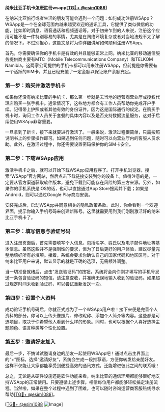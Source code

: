 **纳米比亚手机卡怎麽註冊wsapp[[TG💪+ @esim1088](https://t.me/s/esim1088)]**

在纳米比亚旅行或者生活的朋友可能会遇到一个问题：如何成功注册WSApp？WSApp是一个在全球范围内越来越受欢迎的通讯工具，它提供了类似微信的功能，比如即时消息、语音通话和视频通话等。对于初来乍到的人来说，注册这个应用可能不是一件特别容易的事情，尤其是在网络环境复杂或者对当地法规不太了解的情况下。不过别担心，这篇文章将为你详细讲解如何顺利注册WSApp。

首先，你需要确保你的手机卡是有效的并且能够正常上网。纳米比亚的移动通信服务提供商主要有MTC（Mobile Telecommunications Company）和TELKOM Namibia。这两家公司提供的手机卡都可以用来注册WSApp，但前提是你需要有一个活跃的SIM卡，并且已经充值了一定金额以保证账户余额充足。

### 第一步：购买并激活手机卡

如果你还没有纳米比亚的手机卡，那么第一步就是去当地的运营商营业厅或授权代理店购买一张手机卡。通常情况下，这些地方都会有工作人员帮助你完成开户手续。记得带上护照或者其他有效的身份证件，因为这是国际通行的规定。在购买手机卡时，询问工作人员关于套餐的具体内容以及是否支持数据流量服务，这对于后续使用WSApp非常重要。

一旦拿到了新卡，接下来就要进行激活了。一般来说，激活过程很简单，只需按照说明书上的步骤操作即可。如果遇到任何问题，随时可以向营业厅内的客服人员求助。此外，在激活过程中，你还需要设置密码保护你的SIM卡安全。

### 第二步：下载WSApp应用

激活手机卡之后，就可以开始下载WSApp应用程序了。打开手机浏览器，搜索“WSApp”官方网站，然后点击下载链接安装到你的设备上。值得注意的是，一定要从官方渠道获取软件版本，避免下载到可能存在风险的第三方来源。另外，如果你的手机系统是iOS的话，也可以直接通过App Store搜索并下载；如果是Android，则可以通过Google Play商店安装。

安装完成后，启动WSApp并同意相关的隐私政策条款。此时，你会看到一个欢迎界面，提示你输入手机号码来创建新账号。这里就需要用到我们刚刚激活好的纳米比亚手机卡了。

### 第三步：填写信息与验证号码

进入注册页面后，首先需要填写个人信息。包括名字、姓氏以及电子邮件地址等基本信息。虽然这些并不是强制性的要求，但为了日后更好的用户体验，建议尽量完整地填好所有必填项。接着，系统会要求你确认自己的国家代码和地区区号。对于纳米比亚用户来说，默认显示的就是正确的选项，无需额外调整。

当一切准备就绪后，点击“发送验证码”的按钮，系统将会向你刚才填写的手机号发送一条包含验证码的短信。请注意查收，并准确无误地输入收到的验证码。如果超过规定时间未收到验证码，可以尝试重新发送一次。

### 第四步：设置个人资料

成功验证手机号码后，你就正式成为了一个WSApp用户啦！接下来便是完善个人资料的部分。你可以上传头像照片、修改昵称、添加个人简介等内容。这些都是可选项目，取决于你希望他人看到什么样的形象。同时，也可以根据个人喜好选择主题颜色、语言种类等个性化设置。

### 第五步：邀请好友加入

最后一步，不妨试试邀请身边的朋友一起使用WSApp吧！通过点击主界面上的“+”图标，选择“邀请好友”，系统会生成一段推荐语，方便你转发给亲朋好友。这样不仅能让大家都能享受到便捷高效的通讯方式，还能增进彼此之间的联系哦！

总之，无论是从硬件设施还是软件功能来看，纳米比亚的通信环境都能够很好地支持WSApp的正常使用。只要遵循上述步骤，相信每位用户都能够轻松搞定注册流程。当然啦，如果在整个过程中遇到了困难，也可以随时咨询运营商客服热线寻求帮助[[TG💪+ @esim1088](https://t.me/s/esim1088)]。

[[TG💪+ @esim1088](https://t.me/s/esim1088) ![Image](https://i.postimg.cc/4NQfJmqS/Snipaste-2025-05-13-00-14-12.png)]